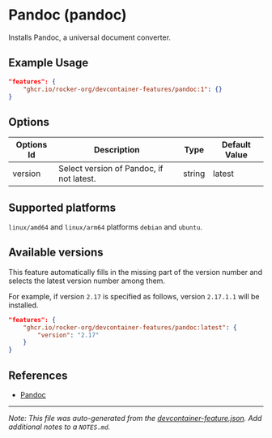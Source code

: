 
# Pandoc (pandoc)

Installs Pandoc, a universal document converter.

## Example Usage

```json
"features": {
    "ghcr.io/rocker-org/devcontainer-features/pandoc:1": {}
}
```

## Options

| Options Id | Description | Type | Default Value |
|-----|-----|-----|-----|
| version | Select version of Pandoc, if not latest. | string | latest |

<!-- markdownlint-disable MD041 -->

## Supported platforms

`linux/amd64` and `linux/arm64` platforms `debian` and `ubuntu`.

## Available versions

This feature automatically fills in the missing part of the version number
and selects the latest version number among them.

For example, if version `2.17` is specified as follows, version `2.17.1.1` will be installed.

```json
"features": {
    "ghcr.io/rocker-org/devcontainer-features/pandoc:latest": {
        "version": "2.17"
    }
}
```

## References

- [Pandoc](https://pandoc.org)


---

_Note: This file was auto-generated from the [devcontainer-feature.json](https://github.com/rocker-org/devcontainer-features/blob/main/src/pandoc/devcontainer-feature.json).  Add additional notes to a `NOTES.md`._
